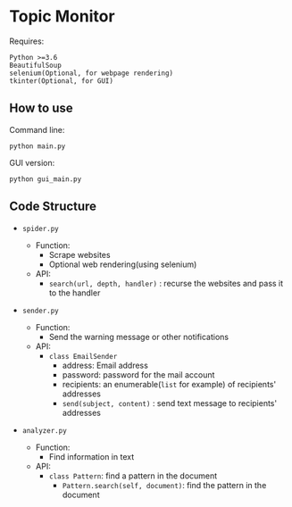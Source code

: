 # Topic Monitor

Requires:
```
Python >=3.6
BeautifulSoup
selenium(Optional, for webpage rendering)
tkinter(Optional, for GUI)
```

## How to use

Command line:
```
python main.py
```

GUI version:
```
python gui_main.py
```

## Code Structure

* `spider.py`
    * Function:
        * Scrape websites
        * Optional web rendering(using selenium)
    * API:
        * `search(url, depth, handler)` : recurse the websites and pass it to the handler

* `sender.py`
    * Function:
        * Send the warning message or other notifications
    * API:
        * `class EmailSender`
            * address: Email address
            * password: password for the mail account
            * recipients: an enumerable(`list` for example) of recipients' addresses
            * `send(subject, content)` : send text message to recipients' addresses

* `analyzer.py`
    * Function:
        * Find information in text
    * API:
        * `class Pattern`: find a pattern in the document
            * `Pattern.search(self, document)`: find the pattern in the document
